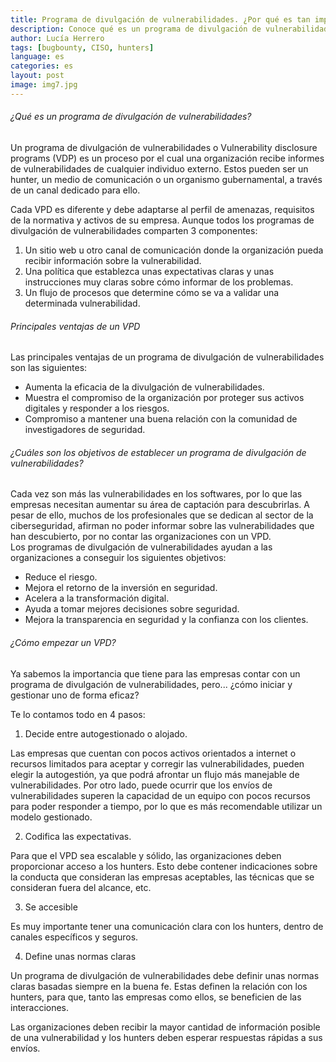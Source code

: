 ```yaml
---
title: Programa de divulgación de vulnerabilidades. ¿Por qué es tan importante para los CISOS?
description: Conoce qué es un programa de divulgación de vulnerabilidades y cómo benefician al trabajo de los CISOS.
author: Lucía Herrero
tags: [bugbounty, CISO, hunters]
language: es
categories: es
layout: post
image: img7.jpg
---
```


###### ¿Qué es un programa de divulgación de vulnerabilidades?

Un programa de divulgación de vulnerabilidades o Vulnerability disclosure programs (VDP) es un proceso por el cual una organización recibe informes de vulnerabilidades de cualquier individuo externo. Estos pueden ser un hunter, un medio de comunicación o un organismo gubernamental, a través de un canal dedicado para ello.

Cada VPD es diferente y debe adaptarse al perfil de amenazas, requisitos de la normativa y activos de su empresa. Aunque todos los programas de divulgación de vulnerabilidades comparten 3 componentes: 
 
1. Un sitio web u otro canal de comunicación donde la organización pueda recibir información sobre la vulnerabilidad. 
2. Una política que establezca unas expectativas claras y unas instrucciones muy claras sobre cómo informar de los problemas.  
3. Un flujo de procesos que determine cómo se va a validar una determinada vulnerabilidad.  

###### Principales ventajas de un VPD   

Las principales ventajas de un programa de divulgación de vulnerabilidades son las siguientes: 

- Aumenta la eficacia de la divulgación de vulnerabilidades. 
- Muestra el compromiso de la organización por proteger sus activos digitales y responder a los riesgos. 
- Compromiso a mantener una buena relación con la comunidad de investigadores de seguridad.  

###### ¿Cuáles son los objetivos de establecer un programa de divulgación de vulnerabilidades? 

Cada vez son más las vulnerabilidades en los softwares, por lo que las empresas necesitan aumentar su área de captación para descubrirlas. A pesar de ello, muchos de los profesionales que se dedican al sector de la ciberseguridad, afirman no poder informar sobre las vulnerabilidades que han descubierto, por no contar las organizaciones con un VPD.  
Los programas de divulgación de vulnerabilidades ayudan a las organizaciones a conseguir los siguientes objetivos: 

- Reduce el riesgo. 
- Mejora el retorno de la inversión en seguridad. 
- Acelera a la transformación digital. 
- Ayuda a tomar mejores decisiones sobre seguridad. 
- Mejora la transparencia en seguridad y la confianza con los clientes. 

###### ¿Cómo empezar un VPD?

Ya sabemos la importancia que tiene para las empresas contar con un programa de divulgación de vulnerabilidades, pero... ¿cómo iniciar y gestionar uno de forma eficaz? 

Te lo contamos todo en 4 pasos: 

1. Decide entre autogestionado o alojado.

Las empresas que cuentan con pocos activos orientados a internet o recursos limitados para aceptar y corregir las vulnerabilidades, pueden elegir la autogestión, ya que podrá afrontar un flujo más manejable de vulnerabilidades. Por otro lado, puede ocurrir que los envíos de vulnerabilidades superen la capacidad de un equipo con pocos recursos para poder responder a tiempo, por lo que es más recomendable utilizar un modelo gestionado.

2. Codifica las expectativas.

Para que el VPD sea escalable y sólido, las organizaciones deben proporcionar acceso a los hunters. Esto debe contener indicaciones sobre la conducta que consideran las empresas aceptables, las técnicas que se consideran fuera del alcance, etc.   

3. Se accesible

Es muy importante tener una comunicación clara con los hunters, dentro de canales específicos y seguros.  

4. Define unas normas claras

Un programa de divulgación de vulnerabilidades debe definir unas normas claras basadas siempre en la buena fe. Estas definen la relación con los hunters, para que, tanto las empresas como ellos, se beneficien de las interacciones.  

Las organizaciones deben recibir la mayor cantidad de información posible de una vulnerabilidad y los hunters deben esperar respuestas rápidas a sus envíos.
